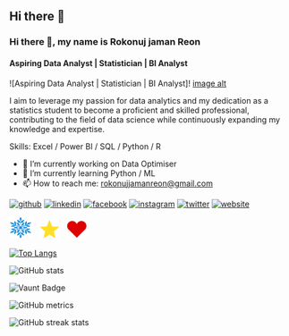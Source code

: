 ## Hi there 👋
### Hi there 👋, my name is Rokonuj jaman Reon
#### Aspiring Data Analyst | Statistician | BI Analyst
![Aspiring Data Analyst | Statistician | BI Analyst]! 
[image alt](https://github.com/Reon482/Reon482/blob/14b790db4a3342fcd955daaeef47931f4d73c97e/linkedin%20profile.jpeg)

I aim to leverage my passion for data analytics and my dedication as a statistics student to become a proficient and skilled professional, contributing to the field of data science while continuously expanding my knowledge and expertise.

Skills: Excel / Power BI / SQL / Python / R 

- 🔭 I’m currently working on Data Optimiser 
- 🌱 I’m currently learning Python / ML 
- 📫 How to reach me: rokonujjamanreon@gmail.com 


[<img src='https://cdn.jsdelivr.net/npm/simple-icons@3.0.1/icons/github.svg' alt='github' height='40'>](https://github.com/@Reon482)  [<img src='https://cdn.jsdelivr.net/npm/simple-icons@3.0.1/icons/linkedin.svg' alt='linkedin' height='40'>](https://www.linkedin.com/in/@rokonuj-jaman-reon-169349228//)  [<img src='https://cdn.jsdelivr.net/npm/simple-icons@3.0.1/icons/facebook.svg' alt='facebook' height='40'>](https://www.facebook.com/@rionreigns.rionreigns/)  [<img src='https://cdn.jsdelivr.net/npm/simple-icons@3.0.1/icons/instagram.svg' alt='instagram' height='40'>](https://www.instagram.com/@rion_reigns/)  [<img src='https://cdn.jsdelivr.net/npm/simple-icons@3.0.1/icons/twitter.svg' alt='twitter' height='40'>](https://twitter.com/@rionraaz)  [<img src='https://cdn.jsdelivr.net/npm/simple-icons@3.0.1/icons/icloud.svg' alt='website' height='40'>](https://sites.google.com/view/rokonujjamanreon/about)  

<a href='https://archiveprogram.github.com/'><img src='https://raw.githubusercontent.com/acervenky/animated-github-badges/master/assets/acbadge.gif' width='40' height='40'></a> <a href='https://stars.github.com/'><img src='https://raw.githubusercontent.com/acervenky/animated-github-badges/master/assets/starbadge.gif' width='35' height='35'></a> <a href='https://docs.github.com/en/github/supporting-the-open-source-community-with-github-sponsors'><img src='https://raw.githubusercontent.com/acervenky/animated-github-badges/master/assets/sponsorbadge.gif' width='35' height='35'></a> 

[![Top Langs](https://github-readme-stats.vercel.app/api/top-langs/?username=@Reon482)](https://github.com/anuraghazra/github-readme-stats)

![GitHub stats](https://github-readme-stats.vercel.app/api?username=@Reon482&show_icons=true&count_private=true)  

![Vaunt Badge](https://api.vaunt.dev/v1/github/entities/@Reon482/contributions?format=svg&private=true)  

![GitHub metrics](https://metrics.lecoq.io/@Reon482)  

![GitHub streak stats](https://streak-stats.demolab.com/?user=@Reon482)  


<!--
**Reon482/Reon482** is a ✨ _special_ ✨ repository because its `README.md` (this file) appears on your GitHub profile.

Here are some ideas to get you started:



